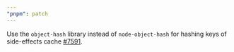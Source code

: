 ```yaml
---
"pnpm": patch
---
```


Use the `object-hash` library instead of `node-object-hash` for hashing keys of side-effects cache [#7591](https://github.com/pnpm/pnpm/pull/7591).
